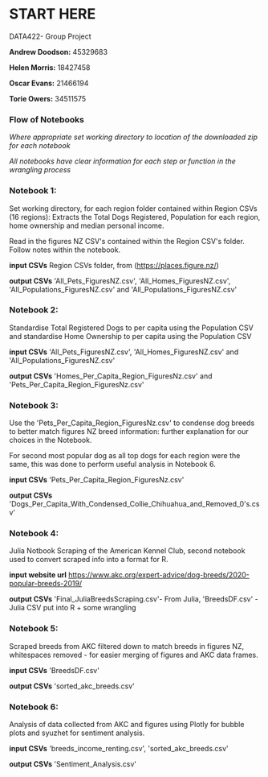 # START HERE
DATA422- Group Project

**Andrew Doodson:** 45329683

**Helen Morris:** 18427458

**Oscar Evans:** 21466194

**Torie Owers:** 34511575

### Flow of Notebooks

_Where appropriate set working directory to location of the downloaded zip for each notebook_

_All notebooks have clear information for each step or function in the wrangling process_



### Notebook 1: 

Set working directory, for each region folder contained within Region CSVs (16 regions): Extracts the Total Dogs Registered, Population for each region, home ownership and median personal income.

Read in the figures NZ CSV's contained within the Region CSV's folder. Follow notes within the notebook.

**input CSVs** Region CSVs folder, from (https://places.figure.nz/)

**output CSVs** 'All_Pets_FiguresNZ.csv', 'All_Homes_FiguresNZ.csv', 'All_Populations_FiguresNZ.csv' and 'All_Populations_FiguresNZ.csv'

### Notebook 2:

Standardise Total Registered Dogs to per capita using the Population CSV and standardise Home Ownership to per capita using the Population CSV

**input CSVs** 'All_Pets_FiguresNZ.csv', 'All_Homes_FiguresNZ.csv' and 'All_Populations_FiguresNZ.csv' 


**output CSVs**  'Homes_Per_Capita_Region_FiguresNz.csv' and 'Pets_Per_Capita_Region_FiguresNz.csv' 

### Notebook 3:

Use the 'Pets_Per_Capita_Region_FiguresNz.csv' to condense dog breeds to better match figures NZ breed information: further explanation for our choices in the Notebook.

For second most popular dog as all top dogs for each region were the same, this was done to perform useful analysis in Notebook 6.

**input CSVs** 'Pets_Per_Capita_Region_FiguresNz.csv'

**output CSVs** 'Dogs_Per_Capita_With_Condensed_Collie_Chihuahua_and_Removed_0's.csv'

### Notebook 4:

Julia Notbook Scraping of the American Kennel Club, second notebook used to convert scraped info into a format for R.

**input website url** https://www.akc.org/expert-advice/dog-breeds/2020-popular-breeds-2019/

**output CSVs** 'Final_JuliaBreedsScraping.csv'- From Julia, 'BreedsDF.csv' - Julia CSV put into R + some wrangling 

### Notebook 5: 

Scraped breeds from AKC filtered down to match breeds in figures NZ, whitespaces removed - for easier merging of figures and AKC data frames. 

**input CSVs** 'BreedsDF.csv'

**output CSVs** 'sorted_akc_breeds.csv'

### Notebook 6:

Analysis of data collected from AKC and figures using Plotly for bubble plots and syuzhet for sentiment analysis.

**input CSVs** 'breeds_income_renting.csv', 'sorted_akc_breeds.csv' 

**output CSVs** 'Sentiment_Analysis.csv' 

